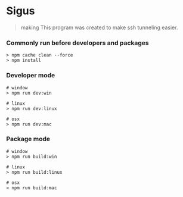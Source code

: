 # Sigus
> making
> This program was created to make ssh tunneling easier.

### Commonly run before developers and packages
```
> npm cache clean --force
> npm install
```

### Developer mode
```
# window
> npm run dev:win

# linux
> npm run dev:linux

# osx
> npm run dev:mac
```

### Package mode
```
# window
> npm run build:win

# linux
> npm run build:linux

# osx
> npm run build:mac
```
